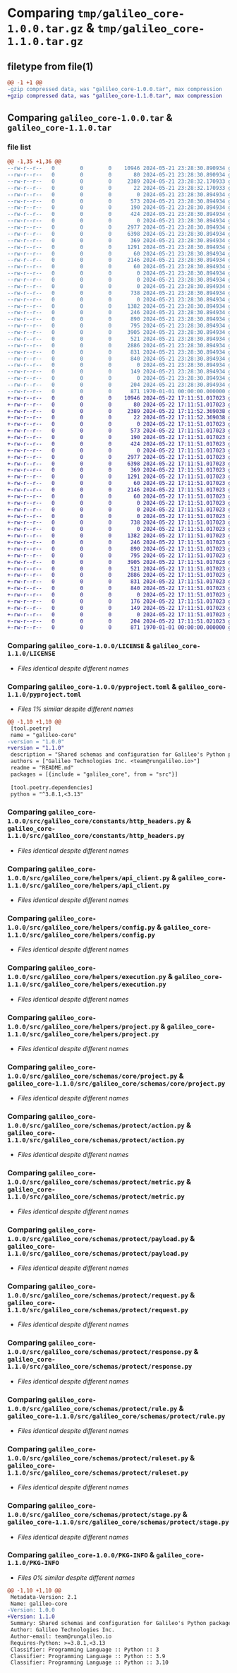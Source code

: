 # Comparing `tmp/galileo_core-1.0.0.tar.gz` & `tmp/galileo_core-1.1.0.tar.gz`

## filetype from file(1)

```diff
@@ -1 +1 @@
-gzip compressed data, was "galileo_core-1.0.0.tar", max compression
+gzip compressed data, was "galileo_core-1.1.0.tar", max compression
```

## Comparing `galileo_core-1.0.0.tar` & `galileo_core-1.1.0.tar`

### file list

```diff
@@ -1,35 +1,36 @@
--rw-r--r--   0        0        0    10946 2024-05-21 23:28:30.890934 galileo_core-1.0.0/LICENSE
--rw-r--r--   0        0        0       80 2024-05-21 23:28:30.890934 galileo_core-1.0.0/README.md
--rw-r--r--   0        0        0     2389 2024-05-21 23:28:32.170933 galileo_core-1.0.0/pyproject.toml
--rw-r--r--   0        0        0       22 2024-05-21 23:28:32.170933 galileo_core-1.0.0/src/galileo_core/__init__.py
--rw-r--r--   0        0        0        0 2024-05-21 23:28:30.894934 galileo_core-1.0.0/src/galileo_core/constants/__init__.py
--rw-r--r--   0        0        0      573 2024-05-21 23:28:30.894934 galileo_core-1.0.0/src/galileo_core/constants/http_headers.py
--rw-r--r--   0        0        0      190 2024-05-21 23:28:30.894934 galileo_core-1.0.0/src/galileo_core/constants/request_method.py
--rw-r--r--   0        0        0      424 2024-05-21 23:28:30.894934 galileo_core-1.0.0/src/galileo_core/constants/routes.py
--rw-r--r--   0        0        0        0 2024-05-21 23:28:30.894934 galileo_core-1.0.0/src/galileo_core/helpers/__init__.py
--rw-r--r--   0        0        0     2977 2024-05-21 23:28:30.894934 galileo_core-1.0.0/src/galileo_core/helpers/api_client.py
--rw-r--r--   0        0        0     6398 2024-05-21 23:28:30.894934 galileo_core-1.0.0/src/galileo_core/helpers/config.py
--rw-r--r--   0        0        0      369 2024-05-21 23:28:30.894934 galileo_core-1.0.0/src/galileo_core/helpers/dependencies.py
--rw-r--r--   0        0        0     1291 2024-05-21 23:28:30.894934 galileo_core-1.0.0/src/galileo_core/helpers/execution.py
--rw-r--r--   0        0        0       60 2024-05-21 23:28:30.894934 galileo_core-1.0.0/src/galileo_core/helpers/logger.py
--rw-r--r--   0        0        0     2146 2024-05-21 23:28:30.894934 galileo_core-1.0.0/src/galileo_core/helpers/project.py
--rw-r--r--   0        0        0       60 2024-05-21 23:28:30.894934 galileo_core-1.0.0/src/galileo_core/logger.py
--rw-r--r--   0        0        0        0 2024-05-21 23:28:30.894934 galileo_core-1.0.0/src/galileo_core/py.typed
--rw-r--r--   0        0        0        0 2024-05-21 23:28:30.894934 galileo_core-1.0.0/src/galileo_core/schemas/__init__.py
--rw-r--r--   0        0        0        0 2024-05-21 23:28:30.894934 galileo_core-1.0.0/src/galileo_core/schemas/core/__init__.py
--rw-r--r--   0        0        0      738 2024-05-21 23:28:30.894934 galileo_core-1.0.0/src/galileo_core/schemas/core/project.py
--rw-r--r--   0        0        0        0 2024-05-21 23:28:30.894934 galileo_core-1.0.0/src/galileo_core/schemas/protect/__init__.py
--rw-r--r--   0        0        0     1382 2024-05-21 23:28:30.894934 galileo_core-1.0.0/src/galileo_core/schemas/protect/action.py
--rw-r--r--   0        0        0      246 2024-05-21 23:28:30.894934 galileo_core-1.0.0/src/galileo_core/schemas/protect/execution_status.py
--rw-r--r--   0        0        0      890 2024-05-21 23:28:30.894934 galileo_core-1.0.0/src/galileo_core/schemas/protect/metric.py
--rw-r--r--   0        0        0      795 2024-05-21 23:28:30.894934 galileo_core-1.0.0/src/galileo_core/schemas/protect/payload.py
--rw-r--r--   0        0        0     3905 2024-05-21 23:28:30.894934 galileo_core-1.0.0/src/galileo_core/schemas/protect/request.py
--rw-r--r--   0        0        0      521 2024-05-21 23:28:30.894934 galileo_core-1.0.0/src/galileo_core/schemas/protect/response.py
--rw-r--r--   0        0        0     2886 2024-05-21 23:28:30.894934 galileo_core-1.0.0/src/galileo_core/schemas/protect/rule.py
--rw-r--r--   0        0        0      831 2024-05-21 23:28:30.894934 galileo_core-1.0.0/src/galileo_core/schemas/protect/ruleset.py
--rw-r--r--   0        0        0      840 2024-05-21 23:28:30.894934 galileo_core-1.0.0/src/galileo_core/schemas/protect/stage.py
--rw-r--r--   0        0        0        0 2024-05-21 23:28:30.894934 galileo_core-1.0.0/src/galileo_core/schemas/shared/__init__.py
--rw-r--r--   0        0        0      149 2024-05-21 23:28:30.894934 galileo_core-1.0.0/src/galileo_core/schemas/shared/metric.py
--rw-r--r--   0        0        0        0 2024-05-21 23:28:30.894934 galileo_core-1.0.0/src/galileo_core/utils/__init__.py
--rw-r--r--   0        0        0      204 2024-05-21 23:28:30.894934 galileo_core-1.0.0/src/galileo_core/utils/name.py
--rw-r--r--   0        0        0      871 1970-01-01 00:00:00.000000 galileo_core-1.0.0/PKG-INFO
+-rw-r--r--   0        0        0    10946 2024-05-22 17:11:51.017023 galileo_core-1.1.0/LICENSE
+-rw-r--r--   0        0        0       80 2024-05-22 17:11:51.017023 galileo_core-1.1.0/README.md
+-rw-r--r--   0        0        0     2389 2024-05-22 17:11:52.369038 galileo_core-1.1.0/pyproject.toml
+-rw-r--r--   0        0        0       22 2024-05-22 17:11:52.369038 galileo_core-1.1.0/src/galileo_core/__init__.py
+-rw-r--r--   0        0        0        0 2024-05-22 17:11:51.017023 galileo_core-1.1.0/src/galileo_core/constants/__init__.py
+-rw-r--r--   0        0        0      573 2024-05-22 17:11:51.017023 galileo_core-1.1.0/src/galileo_core/constants/http_headers.py
+-rw-r--r--   0        0        0      190 2024-05-22 17:11:51.017023 galileo_core-1.1.0/src/galileo_core/constants/request_method.py
+-rw-r--r--   0        0        0      424 2024-05-22 17:11:51.017023 galileo_core-1.1.0/src/galileo_core/constants/routes.py
+-rw-r--r--   0        0        0        0 2024-05-22 17:11:51.017023 galileo_core-1.1.0/src/galileo_core/helpers/__init__.py
+-rw-r--r--   0        0        0     2977 2024-05-22 17:11:51.017023 galileo_core-1.1.0/src/galileo_core/helpers/api_client.py
+-rw-r--r--   0        0        0     6398 2024-05-22 17:11:51.017023 galileo_core-1.1.0/src/galileo_core/helpers/config.py
+-rw-r--r--   0        0        0      369 2024-05-22 17:11:51.017023 galileo_core-1.1.0/src/galileo_core/helpers/dependencies.py
+-rw-r--r--   0        0        0     1291 2024-05-22 17:11:51.017023 galileo_core-1.1.0/src/galileo_core/helpers/execution.py
+-rw-r--r--   0        0        0       60 2024-05-22 17:11:51.017023 galileo_core-1.1.0/src/galileo_core/helpers/logger.py
+-rw-r--r--   0        0        0     2146 2024-05-22 17:11:51.017023 galileo_core-1.1.0/src/galileo_core/helpers/project.py
+-rw-r--r--   0        0        0       60 2024-05-22 17:11:51.017023 galileo_core-1.1.0/src/galileo_core/logger.py
+-rw-r--r--   0        0        0        0 2024-05-22 17:11:51.017023 galileo_core-1.1.0/src/galileo_core/py.typed
+-rw-r--r--   0        0        0        0 2024-05-22 17:11:51.017023 galileo_core-1.1.0/src/galileo_core/schemas/__init__.py
+-rw-r--r--   0        0        0        0 2024-05-22 17:11:51.017023 galileo_core-1.1.0/src/galileo_core/schemas/core/__init__.py
+-rw-r--r--   0        0        0      738 2024-05-22 17:11:51.017023 galileo_core-1.1.0/src/galileo_core/schemas/core/project.py
+-rw-r--r--   0        0        0        0 2024-05-22 17:11:51.017023 galileo_core-1.1.0/src/galileo_core/schemas/protect/__init__.py
+-rw-r--r--   0        0        0     1382 2024-05-22 17:11:51.017023 galileo_core-1.1.0/src/galileo_core/schemas/protect/action.py
+-rw-r--r--   0        0        0      246 2024-05-22 17:11:51.017023 galileo_core-1.1.0/src/galileo_core/schemas/protect/execution_status.py
+-rw-r--r--   0        0        0      890 2024-05-22 17:11:51.017023 galileo_core-1.1.0/src/galileo_core/schemas/protect/metric.py
+-rw-r--r--   0        0        0      795 2024-05-22 17:11:51.017023 galileo_core-1.1.0/src/galileo_core/schemas/protect/payload.py
+-rw-r--r--   0        0        0     3905 2024-05-22 17:11:51.017023 galileo_core-1.1.0/src/galileo_core/schemas/protect/request.py
+-rw-r--r--   0        0        0      521 2024-05-22 17:11:51.017023 galileo_core-1.1.0/src/galileo_core/schemas/protect/response.py
+-rw-r--r--   0        0        0     2886 2024-05-22 17:11:51.017023 galileo_core-1.1.0/src/galileo_core/schemas/protect/rule.py
+-rw-r--r--   0        0        0      831 2024-05-22 17:11:51.017023 galileo_core-1.1.0/src/galileo_core/schemas/protect/ruleset.py
+-rw-r--r--   0        0        0      840 2024-05-22 17:11:51.017023 galileo_core-1.1.0/src/galileo_core/schemas/protect/stage.py
+-rw-r--r--   0        0        0        0 2024-05-22 17:11:51.017023 galileo_core-1.1.0/src/galileo_core/schemas/shared/__init__.py
+-rw-r--r--   0        0        0      176 2024-05-22 17:11:51.017023 galileo_core-1.1.0/src/galileo_core/schemas/shared/chains.py
+-rw-r--r--   0        0        0      149 2024-05-22 17:11:51.017023 galileo_core-1.1.0/src/galileo_core/schemas/shared/metric.py
+-rw-r--r--   0        0        0        0 2024-05-22 17:11:51.017023 galileo_core-1.1.0/src/galileo_core/utils/__init__.py
+-rw-r--r--   0        0        0      204 2024-05-22 17:11:51.021023 galileo_core-1.1.0/src/galileo_core/utils/name.py
+-rw-r--r--   0        0        0      871 1970-01-01 00:00:00.000000 galileo_core-1.1.0/PKG-INFO
```

### Comparing `galileo_core-1.0.0/LICENSE` & `galileo_core-1.1.0/LICENSE`

 * *Files identical despite different names*

### Comparing `galileo_core-1.0.0/pyproject.toml` & `galileo_core-1.1.0/pyproject.toml`

 * *Files 1% similar despite different names*

```diff
@@ -1,10 +1,10 @@
 [tool.poetry]
 name = "galileo-core"
-version = "1.0.0"
+version = "1.1.0"
 description = "Shared schemas and configuration for Galileo's Python packages."
 authors = ["Galileo Technologies Inc. <team@rungalileo.io>"]
 readme = "README.md"
 packages = [{include = "galileo_core", from = "src"}]
 
 [tool.poetry.dependencies]
 python = "^3.8.1,<3.13"
```

### Comparing `galileo_core-1.0.0/src/galileo_core/constants/http_headers.py` & `galileo_core-1.1.0/src/galileo_core/constants/http_headers.py`

 * *Files identical despite different names*

### Comparing `galileo_core-1.0.0/src/galileo_core/helpers/api_client.py` & `galileo_core-1.1.0/src/galileo_core/helpers/api_client.py`

 * *Files identical despite different names*

### Comparing `galileo_core-1.0.0/src/galileo_core/helpers/config.py` & `galileo_core-1.1.0/src/galileo_core/helpers/config.py`

 * *Files identical despite different names*

### Comparing `galileo_core-1.0.0/src/galileo_core/helpers/execution.py` & `galileo_core-1.1.0/src/galileo_core/helpers/execution.py`

 * *Files identical despite different names*

### Comparing `galileo_core-1.0.0/src/galileo_core/helpers/project.py` & `galileo_core-1.1.0/src/galileo_core/helpers/project.py`

 * *Files identical despite different names*

### Comparing `galileo_core-1.0.0/src/galileo_core/schemas/core/project.py` & `galileo_core-1.1.0/src/galileo_core/schemas/core/project.py`

 * *Files identical despite different names*

### Comparing `galileo_core-1.0.0/src/galileo_core/schemas/protect/action.py` & `galileo_core-1.1.0/src/galileo_core/schemas/protect/action.py`

 * *Files identical despite different names*

### Comparing `galileo_core-1.0.0/src/galileo_core/schemas/protect/metric.py` & `galileo_core-1.1.0/src/galileo_core/schemas/protect/metric.py`

 * *Files identical despite different names*

### Comparing `galileo_core-1.0.0/src/galileo_core/schemas/protect/payload.py` & `galileo_core-1.1.0/src/galileo_core/schemas/protect/payload.py`

 * *Files identical despite different names*

### Comparing `galileo_core-1.0.0/src/galileo_core/schemas/protect/request.py` & `galileo_core-1.1.0/src/galileo_core/schemas/protect/request.py`

 * *Files identical despite different names*

### Comparing `galileo_core-1.0.0/src/galileo_core/schemas/protect/response.py` & `galileo_core-1.1.0/src/galileo_core/schemas/protect/response.py`

 * *Files identical despite different names*

### Comparing `galileo_core-1.0.0/src/galileo_core/schemas/protect/rule.py` & `galileo_core-1.1.0/src/galileo_core/schemas/protect/rule.py`

 * *Files identical despite different names*

### Comparing `galileo_core-1.0.0/src/galileo_core/schemas/protect/ruleset.py` & `galileo_core-1.1.0/src/galileo_core/schemas/protect/ruleset.py`

 * *Files identical despite different names*

### Comparing `galileo_core-1.0.0/src/galileo_core/schemas/protect/stage.py` & `galileo_core-1.1.0/src/galileo_core/schemas/protect/stage.py`

 * *Files identical despite different names*

### Comparing `galileo_core-1.0.0/PKG-INFO` & `galileo_core-1.1.0/PKG-INFO`

 * *Files 0% similar despite different names*

```diff
@@ -1,10 +1,10 @@
 Metadata-Version: 2.1
 Name: galileo-core
-Version: 1.0.0
+Version: 1.1.0
 Summary: Shared schemas and configuration for Galileo's Python packages.
 Author: Galileo Technologies Inc.
 Author-email: team@rungalileo.io
 Requires-Python: >=3.8.1,<3.13
 Classifier: Programming Language :: Python :: 3
 Classifier: Programming Language :: Python :: 3.9
 Classifier: Programming Language :: Python :: 3.10
```

